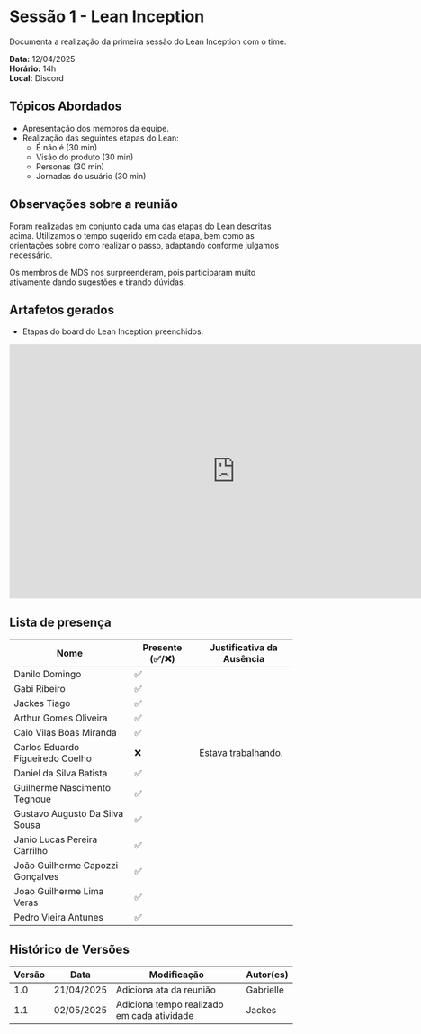 # Sessão 1 - Lean Inception

Documenta a realização da primeira sessão do Lean Inception com o time.

**Data:** 12/04/2025      
**Horário:** 14h         
**Local:** Discord         

## Tópicos Abordados
- Apresentação dos membros da equipe.
- Realização das seguintes etapas do Lean:
  - É não é (30 min)
  - Visão do produto (30 min)
  - Personas (30 min)
  - Jornadas do usuário (30 min)

## Observações sobre a reunião
Foram realizadas em conjunto cada uma das etapas do Lean descritas acima. Utilizamos o tempo sugerido em cada etapa, bem como as orientações sobre como realizar o passo, adaptando conforme julgamos necessário.

Os membros de MDS nos surpreenderam, pois participaram muito ativamente dando sugestões e tirando dúvidas. 

## Artafetos gerados
- Etapas do board do Lean Inception preenchidos.

<iframe style="border: 1px solid rgba(0, 0, 0, 0.1);" width="800" height="450" src="https://embed.figma.com/board/1ymY7TSvIhFjh4hmK5XZCR/Lean-Inception?node-id=0-1&embed-host=share" allowfullscreen></iframe>


## Lista de presença
| Nome                              | Presente (✅/❌) | Justificativa da Ausência               |
|-----------------------------------|-------------------|-----------------------------------------|
| Danilo Domingo                    |     ✅           |                                         |
| Gabi Ribeiro                      |     ✅           |                                         |
| Jackes Tiago                      |     ✅           |                                         |
| Arthur Gomes Oliveira             |     ✅           |                                         |
| Caio Vilas Boas Miranda           |     ✅           |                                         |
| Carlos Eduardo Figueiredo Coelho  |     ❌           |    Estava trabalhando.                  |
| Daniel da Silva Batista           |     ✅           |                                         |
| Guilherme Nascimento Tegnoue      |     ✅           |                                         |
| Gustavo Augusto Da Silva Sousa    |     ✅           |                                         |
| Janio Lucas Pereira Carrilho      |     ✅           |                                         |
| João Guilherme Capozzi Gonçalves  |     ✅           |                                         |
| Joao Guilherme Lima Veras         |     ✅           |                                         |
| Pedro Vieira Antunes              |     ✅           |                                         |


## Histórico de Versões

| Versão | Data       | Modificação                | Autor(es)         |
|--------|------------|----------------------------|-------------------|
|   1.0  | 21/04/2025 | Adiciona ata da reunião    | Gabrielle         |
|   1.1  | 02/05/2025 | Adiciona tempo realizado em cada atividade    | Jackes         |
